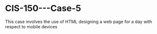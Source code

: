 # CIS-150---Case-5

This case involves the use of HTML designing a web page for a day with respect to mobile devices

